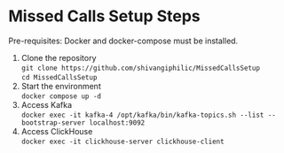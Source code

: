 # Missed Calls Setup Steps
Pre-requisites: Docker and docker-compose must be installed.
1. Clone the repository  
   `git clone https://github.com/shivangiphilic/MissedCallsSetup`  
   `cd MissedCallsSetup`
2. Start the environment  
   `docker compose up -d`
3. Access Kafka  
   `docker exec -it kafka-4 /opt/kafka/bin/kafka-topics.sh --list --bootstrap-server localhost:9092`
4. Access ClickHouse  
   `docker exec -it clickhouse-server clickhouse-client`

